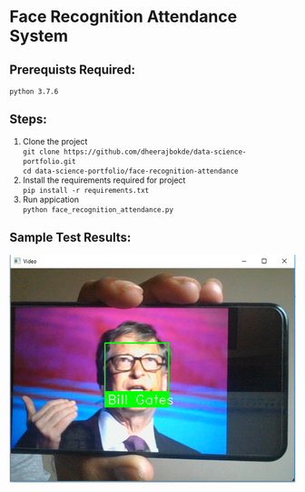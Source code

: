 # Face Recognition Attendance System

## Prerequists Required:
  ```
  python 3.7.6
  ```

## Steps:
1. Clone the project\
			```
			git clone https://github.com/dheerajbokde/data-science-portfolio.git
			```\
			```
			cd data-science-portfolio/face-recognition-attendance
			```
2. Install the requirements required for project\
			```
			pip install -r requirements.txt
			```
3. Run appication\
			```
			python face_recognition_attendance.py
			```
## Sample Test Results:
![alt text](https://github.com/dheerajbokde/data-science-portfolio/blob/master/face-recognition-attendance/test_result/screenshot.png)
